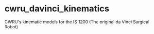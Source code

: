 # cwru_davinci_kinematics
CWRU's kinematic models for the IS 1200 (The original da Vinci Surgical Robot)
